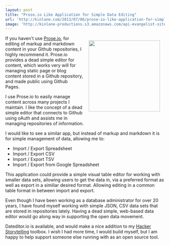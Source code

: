 ```yaml
---
layout: post
title: "Prose.io Like Application for Simple Data Editing"
url: 'http://kinlane.com/2013/07/06/prose-io-like-application-for-simple-data-editing/'
image: 'http://kinlane-productions.s3.amazonaws.com/api-evangelist-site/blog/prose-io-login.png'
---
```


[<img style="padding: 15px;" src="https://s3.amazonaws.com/kinlane-productions/api-evangelist/prose-io/prose-io-login.png" alt="" width="225" align="right" />][1]

If you haven't use [Prose.io][1], for editing of markup and markdown content in your Github repositories, I highly recommend it. Prose.io provides a dead simple editor for content, which works very will for managing static page or blog content stored in a Github repository, and made public using Github Pages. 

I use Prose.io to easily manage content across many projects I maintain. I like the concept of a dead simple editor that connects to Github using oAuth and assists me in managing repositories of information.

I would like to see a similar app, but instead of markup and markdown it is for simple management of data, allowing me to:

  * Import / Export Spreadsheet
  * Import / Export CSV
  * Import / Export TSV
  * Import / Export from Google Spreadsheet

This application could provide a simple visual table editor for working with smaller data sets, allowing users to get the data in, via a preferred format as well as export in a similiar desired format. Allowing editing in a common table format in between import and export.

Even though I have been working as a database administrator for over 20 years, I have found myself working with simple JSON, CSV data sets that are stored in repositories lately. Having a dead simple, web-based data editor would go along way in supporting the open data movement.

Dateditor.io is available, and would make a nice addition to my [Hacker Storytelling][2] toolbox. I wish I had more time, I would build myself, but I am happy to help support someone else running with as an open source tool.

   [1]: http://prose.io/ (Prose.io)
   [2]: http://hackerstorytelling.com (Hacker Storytelling)
